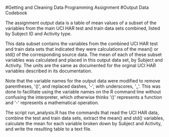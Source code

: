 #Getting and Cleaning Data Programming Assignment
#Output Data Codebook

The assignment output data is a table of mean values of a subset of the variables from the main UCI HAR test and train data sets combined, listed by Subject ID and Activity type.

This data subset contains the variables from the combined UCI HAR test and train data sets that indicated they were calculations of the mean() or std() of the corresponding source data. The mean of each of these subset variables was calculated and placed in this output data set, by Subject and Activity. The units are the same as documented for the orginal UCI HAR variables described in its documentation.

Note that the variable names for the output data were modified to remove parentheses, '()', and replaced dashes, '-', with underscores, '_'. This was done to facilitate using the variable names on the R command line without confusing the interpreter, which otherwise thinks '()' represents a function and '-' represents a mathematical operation.

The script run_analysis.R has the commands that read the UCI HAR data, combine the test and train data sets, extract the mean() and std() variables, calculate the mean for each variable broken down by Subject and Activity, and write the resulting table to a text file.
